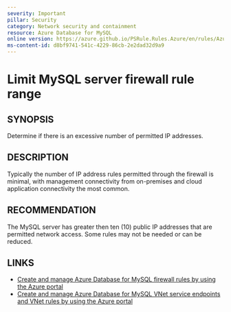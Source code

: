 ```yaml
---
severity: Important
pillar: Security
category: Network security and containment
resource: Azure Database for MySQL
online version: https://azure.github.io/PSRule.Rules.Azure/en/rules/Azure.MySQL.FirewallIPRange/
ms-content-id: d8bf9741-541c-4229-86cb-2e2dad32d9a9
---
```


# Limit MySQL server firewall rule range

## SYNOPSIS

Determine if there is an excessive number of permitted IP addresses.

## DESCRIPTION

Typically the number of IP address rules permitted through the firewall is minimal, with management connectivity from on-premises and cloud application connectivity the most common.

## RECOMMENDATION

The MySQL server has greater then ten (10) public IP addresses that are permitted network access.
Some rules may not be needed or can be reduced.

## LINKS

- [Create and manage Azure Database for MySQL firewall rules by using the Azure portal](https://learn.microsoft.com/azure/mysql/howto-manage-firewall-using-portal)
- [Create and manage Azure Database for MySQL VNet service endpoints and VNet rules by using the Azure portal](https://learn.microsoft.com/azure/mysql/howto-manage-vnet-using-portal)
